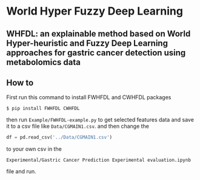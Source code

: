 # World Hyper Fuzzy Deep Learning
## WHFDL: an explainable method based on World Hyper-heuristic and Fuzzy Deep Learning approaches for gastric cancer detection using metabolomics data

## How to
First run this command to install FWHFDL and CWHFDL packages
```shell
$ pip install FWHFDL CWHFDL
```

then run `Example/FWHFDL-example.py` to get selected features data and save it to a csv file like `Data/CGMAIN1.csv`.
and then change the 
```python
df = pd.read_csv('../Data/CGMAIN1.csv')
```
to your own csv in the
```
Experimental/Gastric Cancer Prediction Experimental evaluation.ipynb
```
file and run.
